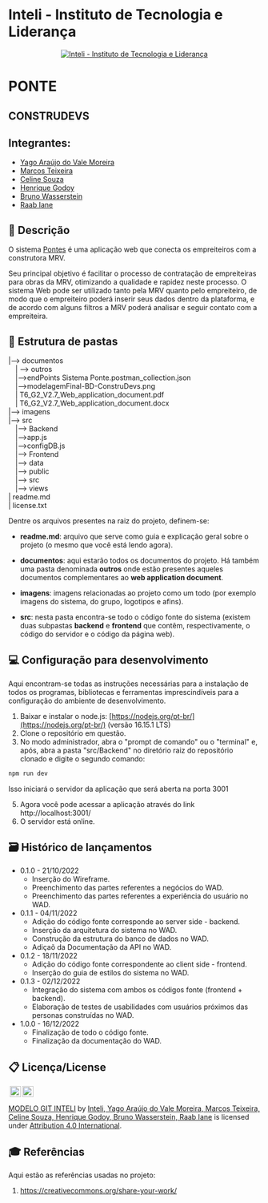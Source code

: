 # Inteli - Instituto de Tecnologia e Liderança 

<p align="center">
<a href= "https://www.inteli.edu.br/"><img src="https://www.inteli.edu.br/wp-content/uploads/2021/08/20172028/marca_1-2.png" alt="Inteli - Instituto de Tecnologia e Liderança" border="0"></a>
</p>

# PONTE

## CONSTRUDEVS

## Integrantes: 
- <a href="https://www.linkedin.com/in/yago-ara%C3%BAjo-do-vale-moreira-461816247/">Yago Araújo do Vale Moreira</a>
- <a href="https://www.linkedin.com/in/marcos-teixeira-37676a24a/">Marcos Teixeira</a>
- <a href="https://www.linkedin.com/in/celine-souza-1a38aa225/">Celine Souza</a> 
- <a href="https://www.linkedin.com/in/henrique-godoy-879138252/">Henrique Godoy</a> 
- <a href="https://www.linkedin.com/in/bruno-wasserstein-04b6b1209">Bruno Wasserstein</a>
- <a href="https://www.linkedin.com/in/raab-iane/">Raab Iane</a> 

## 📝 Descrição

O sistema <a href="https://github.com/2022M2T6-Inteli/Projeto2">Pontes</a> é uma aplicação web que conecta os empreiteiros com 
a construtora MRV.

Seu principal objetivo é facilitar o processo de contratação de empreiteiras
para obras da MRV, otimizando a qualidade e rapidez neste processo. O sistema 
Web pode ser utilizado tanto pela MRV quanto pelo empreiteiro, de modo que 
o empreiteiro poderá inserir seus dados dentro da plataforma, e de acordo com 
alguns filtros a MRV poderá analisar e seguir contato com a empreiteira.


## 📁 Estrutura de pastas

|--> documentos<br>
  &emsp;| --> outros <br>
    &emsp;|-->endPoints Sistema Ponte.postman_collection.json<br>
    &emsp;|-->modelagemFinal-BD-ConstruDevs.png<br>
  &emsp;| T6_G2_V2.7_Web_application_document.pdf<br>
  &emsp;| T6_G2_V2.7_Web_application_document.docx<br>
|--> imagens<br>
|--> src<br>
  &emsp;|--> Backend<br>
    &emsp;|-->app.js<br>
    &emsp;|-->configDB.js<br>
  &emsp;|--> Frontend<br>
  &emsp;|--> data<br>
  &emsp;|--> public<br>
  &emsp;|--> src<br>
  &emsp;|--> views<br>
| readme.md<br>
| license.txt

Dentre os arquivos presentes na raiz do projeto, definem-se:

- <b>readme.md</b>: arquivo que serve como guia e explicação geral sobre o projeto (o mesmo que você está lendo agora).

- <b>documentos</b>: aqui estarão todos os documentos do projeto. Há também uma pasta denominada <b>outros</b> onde estão presentes aqueles documentos complementares ao <b>web application document</b>.

- <b>imagens</b>: imagens relacionadas ao projeto como um todo (por exemplo imagens do sistema, do grupo, logotipos e afins).

- <b>src</b>: nesta pasta encontra-se todo o código fonte do sistema (existem duas subpastas <b>backend</b> e <b>frontend</b> que contêm, respectivamente, o código do servidor e o código da página web).

## 💻 Configuração para desenvolvimento

Aqui encontram-se todas as instruções necessárias para a instalação de todos os programas, bibliotecas e ferramentas imprescindíveis para a configuração do ambiente de desenvolvimento.

1.  Baixar e instalar o node.js:  [https://nodejs.org/pt-br/](https://nodejs.org/pt-br/) (versão 16.15.1 LTS)
2. Clone o repositório em questão.
3.  No modo administrador, abra o "prompt de comando" ou o "terminal" e, após,  abra a pasta "src/Backend" no diretório raiz do repositório clonado e digite o segundo comando:

```sh
npm run dev
```

Isso iniciará o servidor da aplicação que será aberta na porta 3001

5. Agora você pode acessar a aplicação através do link http://localhost:3001/
6. O servidor está online.


## 🗃 Histórico de lançamentos

* 0.1.0 - 21/10/2022
    * Inserção do Wireframe.
    * Preenchimento das partes referentes a negócios do WAD.
    * Preenchimento das partes referentes a experiência do usuário no WAD.
* 0.1.1 - 04/11/2022
    * Adição do código fonte corresponde ao server side - backend.
    * Inserção da arquitetura do sistema no WAD.
    * Construção da estrutura do banco de dados no WAD. 
    * Adiçaõ da Documentação da API no WAD.
* 0.1.2 - 18/11/2022
    * Adição do código fonte correspondente ao client side - frontend.
    * Inserção do guia de estilos do sistema no WAD.
* 0.1.3 - 02/12/2022
    * Integração do sistema com ambos os códigos fonte (frontend + backend).
    * Elaboração de testes de usabilidades com usuários próximos das personas construídas no WAD.
* 1.0.0 - 16/12/2022
    * Finalização de todo o código fonte.
    * Finalização da documentação do WAD.

## 📋 Licença/License

<img style="height:22px!important;margin-left:3px;vertical-align:text-bottom;" src="https://mirrors.creativecommons.org/presskit/icons/cc.svg?ref=chooser-v1"><img style="height:22px!important;margin-left:3px;vertical-align:text-bottom;" src="https://mirrors.creativecommons.org/presskit/icons/by.svg?ref=chooser-v1"><p xmlns:cc="http://creativecommons.org/ns#" xmlns:dct="http://purl.org/dc/terms/"><a property="dct:title" rel="cc:attributionURL" href="https://github.com/Spidus/Teste_Final_1">MODELO GIT INTELI</a> by <a rel="cc:attributionURL dct:creator" property="cc:attributionName" href="https://www.yggbrasil.com.br/vr">Inteli, Yago Araújo do Vale Moreira, Marcos Teixeira, Celine Souza, Henrique Godoy, Bruno Wasserstein, Raab Iane</a> is licensed under <a href="http://creativecommons.org/licenses/by/4.0/?ref=chooser-v1" target="_blank" rel="license noopener noreferrer" style="display:inline-block;">Attribution 4.0 International</a>.</p>

## 🎓 Referências

Aqui estão as referências usadas no projeto:

1. <https://creativecommons.org/share-your-work/>
